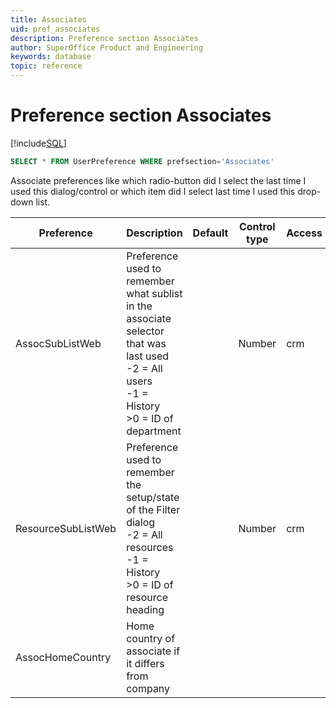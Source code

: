 ```yaml
---
title: Associates
uid: pref_associates
description: Preference section Associates
author: SuperOffice Product and Engineering
keywords: database
topic: reference
---
```


# Preference section Associates

[!include[SQL](./includes/to-view-pref.md)]

```SQL
SELECT * FROM UserPreference WHERE prefsection='Associates'
```

Associate preferences like which radio-button did I select the last time I used this dialog/control
or which item did I select last time I used this drop-down list.

| Preference | Description | Default | Control type | Access |
|---|---|---|---|---|
| AssocSubListWeb | Preference used to remember what sublist in the associate selector that was last used<br>-2 = All users<br>-1 = History<br>>0 = ID of department | | Number | crm |
| ResourceSubListWeb | Preference used to remember the setup/state of the Filter dialog<br>-2 = All resources<br>-1 = History<br>>0 = ID of resource heading | | Number | crm |
| AssocHomeCountry | Home country of associate if it differs from company | | | |
